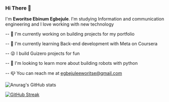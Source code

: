 
<h3><b> Hi There 👋 </b></h3>  I'm <b>Eworitse Ebinum Egbejule</b>.
I'm studying Information and communication engineering and I love working with new technology
                  
-- 🔨 I'm currently working on building projects for my portfolio

-- 🔭 I'm currently learning Back-end development with Meta on Coursera

-- 😜 I build Guizero projects for fun

-- 🌱 I'm looking to learn more about building robots with python

-- 📪 You can reach me at egbejuleeworitse@gmail.com



![Anurag's GitHub stats](https://github-readme-stats.vercel.app/api?username=EbiScott&hide_border=true&show_icons=true&theme=transparent)

[![GitHub Streak](https://streak-stats.demolab.com?user=EbiScott&theme=shades-of-purple&hide_border=true&card_width=600&card_height=200&currStreakNum=100063&sideNums=100063&sideLabels=000000&excludeDaysLabel=8EEB84&border=EB5454&ring=42437F&stroke=2500EB&fire=000000&currStreakLabel=000000&dates=000000&background=45%2C7A9F95%2C4AAACA)](https://git.io/streak-stats)







<!---
EbiScott/EbiScott is a ✨ special ✨ repository because its `README.md` (this file) appears on your GitHub profile.
You can click the Preview link to take a look at your changes.
--->
